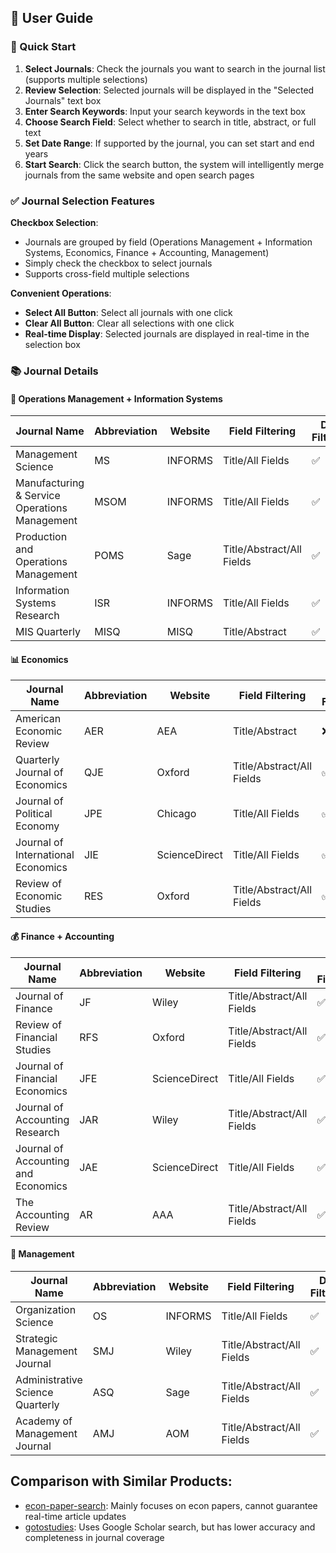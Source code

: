 ## 📖 User Guide

### 🚀 Quick Start
1. **Select Journals**: Check the journals you want to search in the journal list (supports multiple selections)
2. **Review Selection**: Selected journals will be displayed in the "Selected Journals" text box
3. **Enter Search Keywords**: Input your search keywords in the text box
4. **Choose Search Field**: Select whether to search in title, abstract, or full text
5. **Set Date Range**: If supported by the journal, you can set start and end years
6. **Start Search**: Click the search button, the system will intelligently merge journals from the same website and open search pages

### ✅ Journal Selection Features

**Checkbox Selection**:
- Journals are grouped by field (Operations Management + Information Systems, Economics, Finance + Accounting, Management)
- Simply check the checkbox to select journals
- Supports cross-field multiple selections

**Convenient Operations**:
- **Select All Button**: Select all journals with one click
- **Clear All Button**: Clear all selections with one click
- **Real-time Display**: Selected journals are displayed in real-time in the selection box


### 📚 Journal Details

#### 🔧 Operations Management + Information Systems
| Journal Name | Abbreviation | Website | Field Filtering | Date Filtering |
|--------------|--------------|---------|----------------|----------------|
| Management Science | MS | INFORMS | Title/All Fields | ✅ |
| Manufacturing & Service Operations Management | MSOM | INFORMS | Title/All Fields | ✅ |
| Production and Operations Management | POMS | Sage | Title/Abstract/All Fields | ✅ |
| Information Systems Research | ISR | INFORMS | Title/All Fields | ✅ |
| MIS Quarterly | MISQ | MISQ | Title/Abstract | ✅ |

#### 📊 Economics
| Journal Name | Abbreviation | Website | Field Filtering | Date Filtering |
|--------------|--------------|---------|----------------|----------------|
| American Economic Review | AER | AEA | Title/Abstract | ❌ |
| Quarterly Journal of Economics | QJE | Oxford | Title/Abstract/All Fields | ✅ |
| Journal of Political Economy | JPE | Chicago | Title/All Fields | ✅ |
| Journal of International Economics | JIE | ScienceDirect | Title/All Fields | ✅ |
| Review of Economic Studies | RES | Oxford | Title/Abstract/All Fields | ✅ |

#### 💰 Finance + Accounting
| Journal Name | Abbreviation | Website | Field Filtering | Date Filtering |
|--------------|--------------|---------|----------------|----------------|
| Journal of Finance | JF | Wiley | Title/Abstract/All Fields | ✅ |
| Review of Financial Studies | RFS | Oxford | Title/Abstract/All Fields | ✅ |
| Journal of Financial Economics | JFE | ScienceDirect | Title/All Fields | ✅ |
| Journal of Accounting Research | JAR | Wiley | Title/Abstract/All Fields | ✅ |
| Journal of Accounting and Economics | JAE | ScienceDirect | Title/All Fields | ✅ |
| The Accounting Review | AR | AAA | Title/Abstract/All Fields | ✅ |

#### 🏢 Management
| Journal Name | Abbreviation | Website | Field Filtering | Date Filtering |
|--------------|--------------|---------|----------------|----------------|
| Organization Science | OS | INFORMS | Title/All Fields | ✅ |
| Strategic Management Journal | SMJ | Wiley | Title/Abstract/All Fields | ✅ |
| Administrative Science Quarterly | ASQ | Sage | Title/Abstract/All Fields | ✅ |
| Academy of Management Journal | AMJ | AOM | Title/Abstract/All Fields | ✅ |

## Comparison with Similar Products:
- [econ-paper-search](https://econ-paper-search.streamlit.app/): Mainly focuses on econ papers, cannot guarantee real-time article updates
- [gotostudies](https://www.gotostudies.com/): Uses Google Scholar search, but has lower accuracy and completeness in journal coverage
